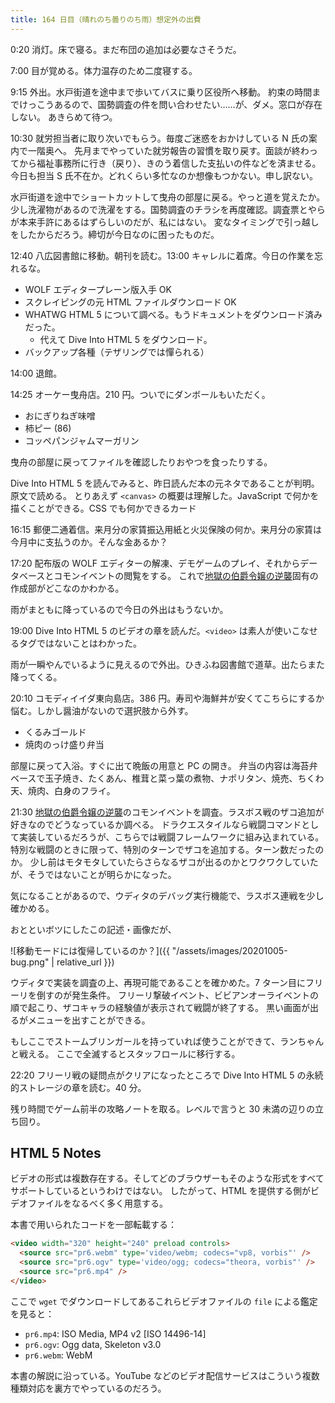 ```yaml
---
title: 164 日目（晴れのち曇りのち雨）想定外の出費
---
```


0:20 消灯。床で寝る。まだ布団の追加は必要なさそうだ。

7:00 目が覚める。体力温存のため二度寝する。

9:15 外出。水戸街道を途中まで歩いてバスに乗り区役所へ移動。
約束の時間までけっこうあるので、国勢調査の件を問い合わせたい……が、ダメ。窓口が存在しない。
あきらめて待つ。

10:30 就労担当者に取り次いでもらう。毎度ご迷惑をおかけしている N 氏の案内で一階奥へ。
先月までやっていた就労報告の習慣を取り戻す。面談が終わってから福祉事務所に行き（戻り）、きのう着信した支払いの件などを済ませる。
今日も担当 S 氏不在か。どれくらい多忙なのか想像もつかない。申し訳ない。

水戸街道を途中でショートカットして曳舟の部屋に戻る。やっと道を覚えたか。
少し洗濯物があるので洗濯をする。国勢調査のチラシを再度確認。調査票とやらが本来手許にあるはずらしいのだが、私にはない。
変なタイミングで引っ越しをしたからだろう。締切が今日なのに困ったものだ。

12:40 八広図書館に移動。朝刊を読む。13:00 キャレルに着席。今日の作業を忘れるな。

* WOLF エディタープレーン版入手 OK
* スクレイピングの元 HTML ファイルダウンロード OK
* WHATWG HTML 5 について調べる。もうドキュメントをダウンロード済みだった。
  * 代えて Dive Into HTML 5 をダウンロード。
* バックアップ各種（テザリングでは憚られる）

14:00 退館。

14:25 オーケー曳舟店。210 円。ついでにダンボールもいただく。

* おにぎりねぎ味噌
* 柿ピー (86)
* コッペパンジャムマーガリン

曳舟の部屋に戻ってファイルを確認したりおやつを食ったりする。

Dive Into HTML 5 を読んでみると、昨日読んだ本の元ネタであることが判明。原文で読める。
とりあえず `<canvas>` の概要は理解した。JavaScript で何かを描くことができる。CSS でも何かできるカード

16:15 郵便二通着信。来月分の家賃振込用紙と火災保険の何か。来月分の家賃は今月中に支払うのか。そんな金あるか？

17:20 配布版の WOLF エディターの解凍、デモゲームのプレイ、それからデータベースとコモンイベントの閲覧をする。
これで[地獄の伯爵令嬢の逆襲][bshf20]固有の作成部がどこなのかわかる。

雨がまともに降っているので今日の外出はもうないか。

19:00 Dive Into HTML 5 のビデオの章を読んだ。`<video>` は素人が使いこなせるタグではないことはわかった。

雨が一瞬やんでいるように見えるので外出。ひきふね図書館で道草。出たらまた降ってくる。

20:10 コモディイイダ東向島店。386 円。寿司や海鮮丼が安くてこちらにするか悩む。しかし醤油がないので選択肢から外す。

* くるみゴールド
* 焼肉のっけ盛り弁当

部屋に戻って入浴。すぐに出て晩飯の用意と PC の開き。
弁当の内容は海苔弁ベースで玉子焼き、たくあん、椎茸と菜っ葉の煮物、ナポリタン、焼売、ちくわ天、焼肉、白身のフライ。

21:30 [地獄の伯爵令嬢の逆襲][bshf20]のコモンイベントを調査。ラスボス戦のザコ追加が好きなのでどうなっているか調べる。
ドラクエスタイルなら戦闘コマンドとして実装しているだろうが、こちらでは戦闘フレームワークに組み込まれている。
特別な戦闘のときに限って、特別のターンでザコを追加する。ターン数だったのか。
少し前はモタモタしていたらさらなるザコが出るのかとワクワクしていたが、そうではないことが明らかになった。

気になることがあるので、ウディタのデバッグ実行機能で、ラスボス連戦を少し確かめる。

おとといボツにしたこの記述・画像だが、

![移動モードには復帰しているのか？]({{ "/assets/images/20201005-bug.png" | relative_url }})

ウディタで実装を調査の上、再現可能であることを確かめた。7 ターン目にフリーリを倒すのが発生条件。
フリーリ撃破イベント、ビビアンオーライベントの順で起こり、ザコキャラの経験値が表示されて戦闘が終了する。
黒い画面が出るがメニューを出すことができる。

もしここでストームブリンガールを持っていれば使うことができて、ランちゃんと戦える。
ここで全滅するとスタッフロールに移行する。

22:20 フリーリ戦の疑問点がクリアになったところで Dive Into HTML 5 の永続的ストレージの章を読む。40 分。

残り時間でゲーム前半の攻略ノートを取る。レベルで言うと 30 未満の辺りの立ち回り。

## HTML 5 Notes

ビデオの形式は複数存在する。そしてどのブラウザーもそのような形式をすべてサポートしているというわけではない。
したがって、HTML を提供する側がビデオファイルをなるべく多く用意する。

本書で用いられたコードを一部転載する：

```html
<video width="320" height="240" preload controls>
  <source src="pr6.webm" type='video/webm; codecs="vp8, vorbis"' />
  <source src="pr6.ogv" type='video/ogg; codecs="theora, vorbis"' />
  <source src="pr6.mp4" />
</video>
```

ここで `wget` でダウンロードしてあるこれらビデオファイルの `file` による鑑定を見ると：

* `pr6.mp4`: ISO Media, MP4 v2 [ISO 14496-14]
* `pr6.ogv`: Ogg data, Skeleton v3.0
* `pr6.webm`: WebM

本書の解説に沿っている。YouTube などのビデオ配信サービスはこういう複数種類対応を裏方でやっているのだろう。

[bshf20]: https://wodifes.net/game/show/412
